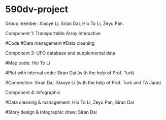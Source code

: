 # 590dv-project

Group member: Xiaoye Li, Siran Dai, Hio To Li, Zeyu Pan.

Component 1: Transportable Array Interactive

#Code
#Data management
#Data cleaning



Component 3: UFO database and supplemental data

#Map code: Hio To Li

#Plot with interval code: Siran Dai (with the help of Prof. Turk)

#Connection: Siran Dai, Xiaoye Li (with the help of Prof. Turk and TA Jarai)



Component 4: Infographic

#Data cleaning & management: Hio To Li, Zeyu Pan, Siran Dai

#Story design & infographic draw: Siran Dai

